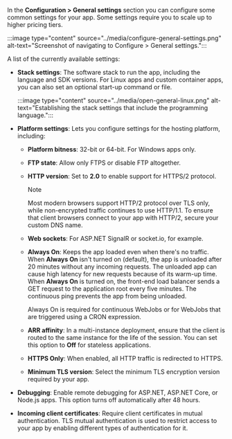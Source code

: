 In the  **Configuration > General settings** section you can configure some common settings for your app. Some settings require you to scale up to higher pricing tiers.

:::image type="content" source="../media/configure-general-settings.png" alt-text="Screenshot of navigating to Configure > General settings.":::

A list of the currently available settings:

* **Stack settings**: The software stack to run the app, including the language and SDK versions. For Linux apps and custom container apps, you can also set an optional start-up command or file.

    :::image type="content" source="../media/open-general-linux.png" alt-text="Establishing the stack settings that include the programming language.":::

* **Platform settings**: Lets you configure settings for the hosting platform, including:

    * **Platform bitness**: 32-bit or 64-bit. For Windows apps only.

    * **FTP state**: Allow only FTPS or disable FTP altogether.

    * **HTTP version**: Set to **2.0** to enable support for HTTPS/2 protocol.

        > [!NOTE]
        > Most modern browsers support HTTP/2 protocol over TLS only, while non-encrypted traffic continues to use HTTP/1.1. To ensure that client browsers connect to your app with HTTP/2, secure your custom DNS name.

    * **Web sockets**: For ASP.NET SignalR or socket.io, for example.

    * **Always On**: Keeps the app loaded even when there's no traffic. When **Always On** isn't turned on (default), the app is unloaded after 20 minutes without any incoming requests. The unloaded app can cause high latency for new requests because of its warm-up time. When **Always On** is turned on, the front-end load balancer sends a GET request to the application root every five minutes. The continuous ping prevents the app from being unloaded.

        Always On is required for continuous WebJobs or for WebJobs that are triggered using a CRON expression.

    * **ARR affinity**: In a multi-instance deployment, ensure that the client is routed to the same instance for the life of the session. You can set this option to **Off** for stateless applications.

    * **HTTPS Only**: When enabled, all HTTP traffic is redirected to HTTPS.

    * **Minimum TLS version**: Select the minimum TLS encryption version required by your app.

* **Debugging**: Enable remote debugging for ASP.NET, ASP.NET Core, or Node.js apps. This option turns off automatically after 48 hours.

* **Incoming client certificates**: Require client certificates in mutual authentication. TLS mutual authentication is used to restrict access to your app by enabling different types of authentication for it.
